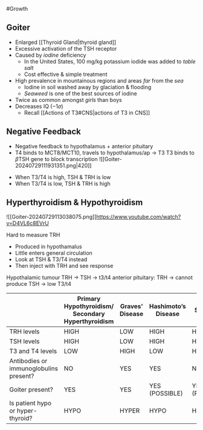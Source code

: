 #Growth 
## Goiter
- Enlarged [[Thyroid Gland|thyroid gland]]
- Excessive activation of the TSH receptor
- Caused by *iodine* deficiency
	- In the United States, 100 mg/kg potassium iodide was added to *table salt*
	- Cost effective & simple treatment
- High prevalence in mountainous regions and areas *far* from the *sea*
	- Iodine in soil washed away by glaciation & flooding
	- *Seaweed* is one of the best sources of iodine
- Twice as common amongst *girls* than boys
- Decreases IQ ($-1\sigma$)
	- Recall [[Actions of T3#CNS|actions of T3 in CNS]]
## Negative Feedback
* Negative feedback to hypothalamus + anterior pituitary
* T4 binds to MCT8/MCT10, travels to hypothalamus/ap → T3
  T3 binds to $\beta$TSH gene to block transcription
![[Goiter-20240729111931351.png|420]]
- When T3/T4 is high, TSH & TRH is low
- When T3/T4 is low, TSH & TRH is high
## Hyperthyroidism & Hypothyroidism
![[Goiter-20240729113038075.png]]https://www.youtube.com/watch?v=D4VL6c8EVrU

Hard to measure TRH
* Produced in hypothamalus
* Little enters general circulation
* Look at TSH & T3/T4 instead
* Then inject with TRH and see response

Hypothalamic tumour
TRH → TSH → t3/t4
anterior pituitary:
TRH → cannot produce TSH → low T3/t4

|                                        | Primary Hypothyroidism/ Secondary Hyperthyroidism | Graves’ Disease | Hashimoto’s Disease | TRH-Secreting Tumour | TSH-Secreting Tumour | TRH-Suppressing Tumour | TSH-Suppressing Tumour |
| -------------------------------------- | ------------------------------------------------- | --------------- | ------------------- | -------------------- | -------------------- | ---------------------- | ---------------------- |
| TRH levels                             | HIGH                                              | LOW             | HIGH                | HIGH                 | LOW                  | LOW                    | HIGH                   |
| TSH levels                             | HIGH                                              | LOW             | HIGH                | HIGH                 | HIGH                 | LOW                    | LOW                    |
| T3 and T4 levels                       | LOW                                               | HIGH            | LOW                 | HIGH                 | HIGH                 | LOW                    | LOW                    |
| Antibodies or immunoglobulins present? | NO                                                | YES             | YES                 | NO                   | NO                   | NO                     | NO                     |
| Goiter present?                        | YES                                               | YES             | YES (POSSIBLE)      | YES (POSSIBLE)       | YES                  | NO                     | NO                     |
| Is patient hypo or hyper-thyroid?      | HYPO                                              | HYPER           | HYPO                | HYPER                | HYPER                | HYPO                   | HYPO                   |

